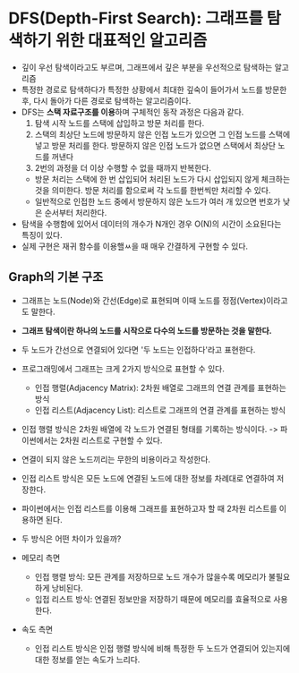 # DFS(Depth-First Search): 그래프를 탐색하기 위한 대표적인 알고리즘
- 깊이 우선 탐색이라고도 부르며, 그래프에서 깊은 부분을 우선적으로 탐색하는 알고리즘
- 특정한 경로로 탐색하다가 특정한 상황에서 최대한 깊숙이 들어가서 노드를 방문한 후, 다시 돌아가 다른 경로로 탐색하는 알고리즘이다.
- DFS는 **스택 자료구조를 이용**하며 구체적인 동작 과정은 다음과 같다.
  1. 탐색 시작 노드를 스택에 삽입하고 방문 처리를 한다.
  2. 스택의 최상단 노드에 방문하지 않은 인접 노드가 있으면 그 인접 노드를 스택에 넣고 방문 처리를 한다. 방문하지 않은 인접 노드가 없으면 스택에서 최상단 노드를 꺼낸다
  3. 2번의 과정을 더 이상 수행할 수 없을 때까지 반복한다.
  - 방문 처리는 스택에 한 번 삽입되어 처리된 노드가 다시 삽입되지 않게 체크하는 것을 의미한다. 방문 처리를 함으로써 각 노드를 한번씩만 처리할 수 있다.
  - 일반적으로 인접한 노드 중에서 방문하지 않은 노드가 여러 개 있으면 번호가 낮은 순서부터 처리한다.
- 탐색을 수행함에 있어서 데이터의 개수가 N개인 경우 O(N)의 시간이 소요된다는 특징이 있다.
- 실제 구현은 재귀 함수를 이용핼ㅆ을 때 매우 간결하게 구현할 수 있다.

## Graph의 기본 구조
- 그래프는 노드(Node)와 간선(Edge)로 표현되며 이때 노드를 정점(Vertex)이라고도 말한다.
- **그래프 탐색이란 하나의 노드를 시작으로 다수의 노드를 방문하는 것을 말한다.**
- 두 노드가 간선으로 연결되어 있다면 '두 노드는 인접하다'라고 표현한다.
- 프로그래밍에서 그래프는 크게 2가지 방식으로 표현할 수 있다.
  - 인접 행렬(Adjacency Matrix): 2차원 배열로 그래프의 연결 관계를 표현하는 방식
  - 인접 리스트(Adjacency List): 리스트로 그래프의 연결 관계를 표현하는 방식
- 인접 행렬 방식은 2차원 배열에 각 노드가 연결된 형태를 기록하는 방식이다. -> 파이썬에서는 2차원 리스트로 구현할 수 있다.
- 연결이 되지 않은 노드끼리는 무한의 비용이라고 작성한다.
     
- 인접 리스트 방식은 모든 노드에 연결된 노드에 대한 정보를 차례대로 연결하여 저장한다.
- 파이썬에서는 인접 리스트를 이용해 그래프를 표현하고자 할 때 2차원 리스트를 이용하면 된다.

- 두 방식은 어떤 차이가 있을까?
- 메모리 측면
  - 인접 행렬 방식: 모든 관계를 저장하므로 노드 개수가 많을수록 메모리가 불필요하게 낭비된다.
  - 입접 리스트 방식: 연결된 정보만을 저장하기 때문에 메모리를 효율적으로 사용한다.
- 속도 측면
  - 인접 리스트 방식은 인접 행렬 방식에 비해 특정한 두 노드가 연결되어 있는지에 대한 정보를 얻는 속도가 느리다.
  
